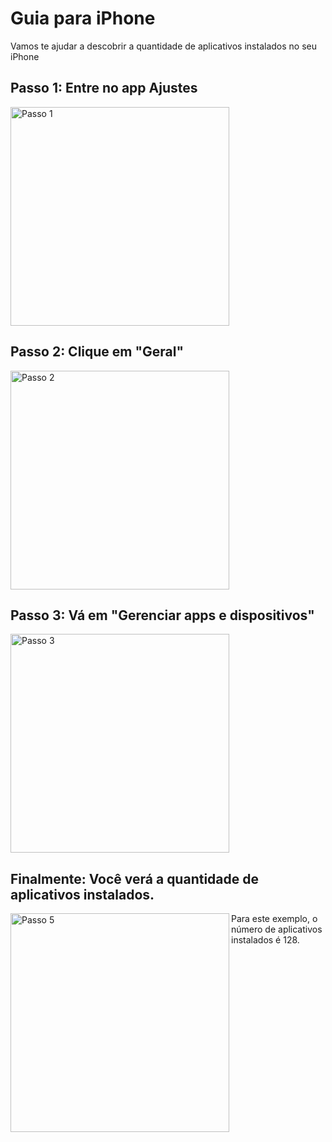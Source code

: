 # Guia para iPhone
Vamos te ajudar a descobrir a quantidade de aplicativos instalados no seu iPhone

  ## Passo 1: Entre no app Ajustes
<img align="left" src="https://user-images.githubusercontent.com/51386248/171226569-017407b9-a7f4-4437-a966-835f2d339d40.png" alt="Passo 1" width="350"/>
<br clear="left"/>

  ## Passo 2: Clique em "Geral"
<img align="left" src="https://user-images.githubusercontent.com/51386248/171226794-a210ab4b-cf2c-4260-9ab8-7692195644dc.png" alt="Passo 2" width="350"/>
<br clear="left"/>

  ## Passo 3: Vá em "Gerenciar apps e dispositivos"
<img align="left" src="https://user-images.githubusercontent.com/51386248/171226797-e159965a-95ae-42cc-9423-f9291020c4f6.png" alt="Passo 3" width="350"/>
<br clear="left"/>

  ## Finalmente: Você verá a quantidade de aplicativos instalados.
<img align="left" src="https://user-images.githubusercontent.com/51386248/171226798-6d62702b-9af6-45c5-9583-19281caa2858.png" alt="Passo 5" width="350"/>
Para este exemplo, o número de aplicativos instalados é 128.
<br clear="left"/>

